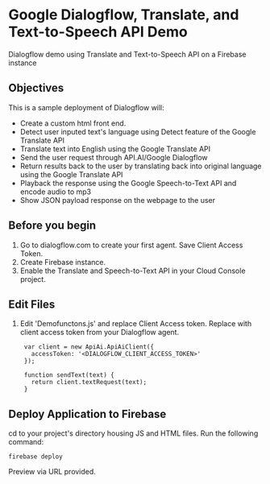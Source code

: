 # Google Dialogflow, Translate, and Text-to-Speech API Demo
Dialogflow demo using Translate and Text-to-Speech API on a Firebase instance

## Objectives
This is a sample deployment of Dialogflow will:
* Create a custom html front end. 
* Detect user inputed text's language using Detect feature of the Google Translate API
* Translate text into English using the Google Translate API
* Send the user request through API.AI/Google Dialogflow 
* Return results back to the user by translating back into original language using the Google Translate API
* Playback the response using the Google Speech-to-Text API and encode audio to mp3
* Show JSON payload response on the webpage to the user

## Before you begin
1. Go to dialogflow.com to create your first agent. Save Client Access Token. 
2. Create Firebase instance.
3. Enable the Translate and Speech-to-Text API in your Cloud Console project.

[Dialogflow Documentation]: https://dialogflow.com/
[Firebase Documentation]: https://firebase.google.com/docs/hosting/deploying
[Google APIs]: https://support.google.com/cloud/answer/6158841?hl=en

## Edit Files

1. Edit 'Demofunctons.js' and replace Client Access token. Replace with client access token from your Dialogflow agent.

        var client = new ApiAi.ApiAiClient({
          accessToken: '<DIALOGFLOW_CLIENT_ACCESS_TOKEN>'
        });

        function sendText(text) {
          return client.textRequest(text);
        }

## Deploy Application to Firebase

cd to your project's directory housing JS and HTML files. Run the following command:

    firebase deploy

Preview via URL provided. 









